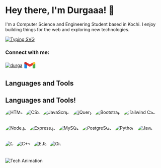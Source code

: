# Hey there, I'm Durgaaa! 👋

I'm a Computer Science and Engineering Student based in Kochi. I enjoy building things for the web and exploring new technologies.

[![Typing SVG](https://readme-typing-svg.herokuapp.com?font=Fira+Code&size=20&pause=1100&color=39FF14&vCenter=true&width=1000&lines=♡+CODE+TO+CREATE+AND+CONNECT+♡)](https://git.io/typing-svg)

<h3 align="left">Connect with me:</h3>
<p align="left">
<a href="https://twitter.com/adithyan_sv" target="blank"><img align="center" src="https://raw.githubusercontent.com/rahuldkjain/github-profile-readme-generator/master/src/images/icons/Social/twitter.svg" alt="durga" height="30" width="40" /></a>
<a href="https://linkedin.com/in/adithyansv" target="blank"><img align="center" src="https://raw.githubusercontent.com/rahuldkjain/github-profile-readme-generator/master/src/images/icons/Social/gmail.svg" alt="durga" height="30" width="40" /></a>
</p>

## Languages and Tools
## Languages and Tools!
<div style="display: flex; flex-wrap: wrap; gap: 10px;">
    <img src="https://img.shields.io/badge/-HTML-E34F26?style=for-the-badge&logo=html5&logoColor=white" alt="HTML" title="HTML" height="40" style="border-radius:50%">
    <img src="https://img.shields.io/badge/-CSS-1572B6?style=for-the-badge&logo=css3&logoColor=white" alt="CSS" title="CSS" height="40" style="border-radius:50%">
    <img src="https://img.shields.io/badge/-JavaScript-F7DF1E?style=for-the-badge&logo=javascript&logoColor=black" alt="JavaScript" title="JavaScript" height="40" style="border-radius:50%">
    <img src="https://img.shields.io/badge/-jQuery-0769AD?style=for-the-badge&logo=jquery&logoColor=white" alt="jQuery" title="jQuery" height="40" style="border-radius:50%">
    <img src="https://img.shields.io/badge/-Bootstrap-563D7C?style=for-the-badge&logo=bootstrap&logoColor=white" alt="Bootstrap" title="Bootstrap" height="40" style="border-radius:50%">
    <img src="https://img.shields.io/badge/-Tailwind_CSS-38B2AC?style=for-the-badge&logo=tailwind-css&logoColor=white" alt="Tailwind CSS" title="Tailwind CSS" height="40" style="border-radius:50%">
    <img src="https://img.shields.io/badge/-Node.js-339933?style=for-the-badge&logo=node.js&logoColor=white" alt="Node.js" title="Node.js" height="40" style="border-radius:50%">
    <img src="https://img.shields.io/badge/-Express.js-000000?style=for-the-badge&logo=express&logoColor=white" alt="Express.js" title="Express.js" height="40" style="border-radius:50%">
    <img src="https://img.shields.io/badge/-MySQL-4479A1?style=for-the-badge&logo=mysql&logoColor=white" alt="MySQL" title="MySQL" height="40" style="border-radius:50%">
    <img src="https://img.shields.io/badge/-PostgreSQL-336791?style=for-the-badge&logo=postgresql&logoColor=white" alt="PostgreSQL" title="PostgreSQL" height="40" style="border-radius:50%">
    <img src="https://img.shields.io/badge/-Python-3776AB?style=for-the-badge&logo=python&logoColor=white" alt="Python" title="Python" height="40" style="border-radius:50%">
    <img src="https://img.shields.io/badge/-Java-007396?style=for-the-badge&logo=java&logoColor=white" alt="Java" title="Java" height="40" style="border-radius:50%">
    <img src="https://img.shields.io/badge/-C-A8B9CC?style=for-the-badge&logo=c&logoColor=white" alt="C" title="C" height="40" style="border-radius:50%">
    <img src="https://img.shields.io/badge/-C++-00599C?style=for-the-badge&logo=c%2B%2B&logoColor=white" alt="C++" title="C++" height="40" style="border-radius:50%">
    <img src="https://img.shields.io/badge/-EJS-2B2B2B?style=for-the-badge&logo=ejs&logoColor=white" alt="EJS" title="EJS" height="40" style="border-radius:50%">
    <img src="https://img.shields.io/badge/-Git-F05032?style=for-the-badge&logo=git&logoColor=white" alt="Git" title="Git" height="40" style="border-radius:50%">
</div>





![Tech Animation](https://example.com/your-gif-url.gif)
